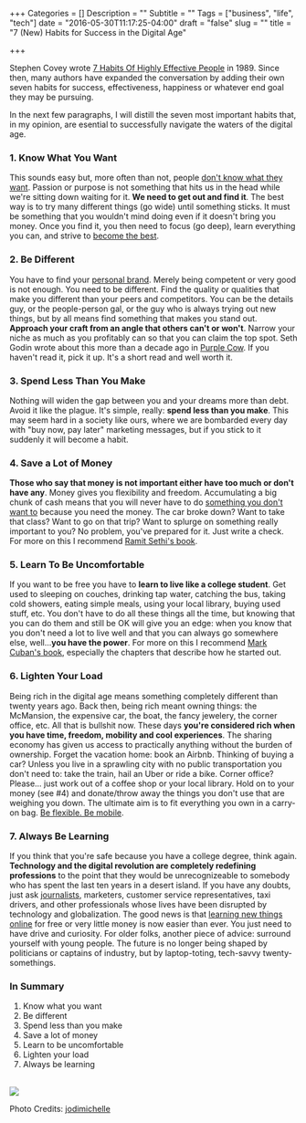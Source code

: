 +++
Categories = []
Description = ""
Subtitle = ""
Tags = ["business", "life", "tech"]
date = "2016-05-30T11:17:25-04:00"
draft = "false"
slug = ""
title = "7 (New) Habits for Success in the Digital Age"

+++

Stephen Covey wrote [7 Habits Of Highly Effective People](http://amzn.to/1THjXoz) in 1989. Since then, many authors have expanded the conversation by adding their own seven habits for success, effectiveness, happiness or whatever end goal they may be pursuing. 

In the next few paragraphs, I will distill the seven most important habits that, in my opinion, are esential to successfully navigate the waters of the digital age.

### 1. Know What You Want 
This sounds easy but, more often than not, people [don't know what they want](/post/axe/). Passion or purpose is not something that hits us in the head while we're sitting down waiting for it. **We need to get out and find it**. The best way is to try many different things (go wide) until something sticks. It must be something that you wouldn't mind doing even if it doesn't bring you money. Once you find it, you then need to focus (go deep), learn everything you can, and strive to [become the best](http://amzn.to/1XHLESW).

### 2. Be Different
You have to find your [personal brand](http://www.fastcompany.com/28905/brand-called-you). Merely being competent or very good is not enough. You need to be different. Find the quality or qualities that make you different than your peers and competitors. You can be the details guy, or the people-person gal, or the guy who is always trying out new things, but by all means find something that makes you stand out. **Approach your craft from an angle that others can't or won't**. Narrow your niche as much as you profitably can so that you can claim the top spot.  Seth Godin wrote about this more than a decade ago in [Purple Cow](http://amzn.to/1Vpd5ki). If you haven't read it, pick it up. It's a short read and well worth it.

### 3. Spend Less Than You Make
Nothing will widen the gap between you and your dreams more than debt. Avoid it like the plague. It's simple, really: **spend less than you make**. This may seem hard in a society like ours, where we are bombarded every day with "buy now, pay later" marketing messages, but if you stick to it suddenly it will become a habit. 

### 4. Save a Lot of Money
**Those who say that money is not important either have too much or don't have any**. Money gives you flexibility and freedom. Accumulating a big chunk of cash means that you will never have to do [something you don't want to](https://thebillfold.com/a-story-of-a-fuck-off-fund-648401263659#.bhrdyqcf7) because you need the money. The car broke down? Want to take that class? Want to go on that trip? Want to splurge on something really important to you? No problem, you've prepared for it. Just write a check. For more on this I recommend [Ramit Sethi's book](http://amzn.to/1TQ0BQt).

### 5. Learn To Be Uncomfortable
If you want to be free you have to **learn to live like a college student**. Get used to sleeping on couches, drinking tap water, catching the bus, taking cold showers, eating simple meals, using your local library, buying used stuff, etc. You don't have to do all these things all the time, but knowing that you can do them and still be OK will give you an edge: when you know that you don't need a lot to live well and that you can always go somewhere else, well...**you have the power**. For more on this I recommend [Mark Cuban's book](http://amzn.to/1XHMBuE), especially the chapters that describe how he started out.

### 6. Lighten Your Load
Being rich in the digital age means something completely different than twenty years ago. Back then, being rich meant owning things: the McMansion, the expensive car, the boat, the fancy jewelery, the corner office, etc. All that is bullshit now. These days **you're considered rich when you have time, freedom, mobility and cool experiences**. The sharing economy has given us access to practically anything without the burden of ownership. Forget the vacation home: book an Airbnb. Thinking of buying a car? Unless you live in a sprawling city with no public transportation you don't need to: take the train, hail an Uber or ride a bike. Corner office? Please... just work out of a coffee shop or your local library. Hold on to your money (see #4) and donate/throw away the things you don't use that are weighing you down. The ultimate aim is to fit everything you own in a carry-on bag. [Be flexible. Be mobile](http://www.becomingminimalist.com/millennials/).

### 7. Always Be Learning
If you think that you're safe because you have a college degree, think again. **Technology and the digital revolution are completely redefining professions** to the point that they would be unrecognizeable to somebody who has spent the last ten years in a desert island. If you have any doubts, just ask [journalists](https://medium.com/@knightfdn/10-basics-today-s-journalists-need-562df8787406#.bzsocpbmk), marketers, customer service representatives, taxi drivers, and other professionals whose lives have been disrupted by technology and globalization. The good news is that [learning new things online](/post/onlineed/) for free or very little money is now easier than ever. You just need to have drive and curiosity. For older folks, another piece of advice: surround yourself with young people. The future is no longer being shaped by politicians or captains of industry, but by laptop-toting, tech-savvy twenty-somethings.   

### In Summary
1. Know what you want
2. Be different
3. Spend less than you make
4. Save a lot of money
5. Learn to be uncomfortable
6. Lighten your load
7. Always be learning

<br />
<img src="https://c1.staticflickr.com/8/7210/6812971608_30001b913a_h.jpg">
<p class="small">Photo Credits: <a href="https://www.flickr.com/photos/jodimichelle/6812971608/">jodimichelle</a></p>